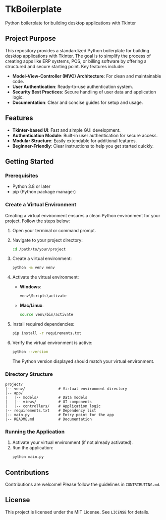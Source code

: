# TkBoilerplate
Python boilerplate for building desktop applications with Tkinter


## Project Purpose
This repository provides a standardized Python boilerplate for building desktop applications with Tkinter. The goal is to simplify the process of creating apps like ERP systems, POS, or billing software by offering a structured and secure starting point. Key features include:

- **Model-View-Controller (MVC) Architecture**: For clean and maintainable code.
- **User Authentication**: Ready-to-use authentication system.
- **Security Best Practices**: Secure handling of user data and application logic.
- **Documentation**: Clear and concise guides for setup and usage.

## Features
- **Tkinter-based UI**: Fast and simple GUI development.
- **Authentication Module**: Built-in user authentication for secure access.
- **Modular Structure**: Easily extendable for additional features.
- **Beginner-Friendly**: Clear instructions to help you get started quickly.

## Getting Started

### Prerequisites
- Python 3.8 or later
- pip (Python package manager)

### Create a Virtual Environment
Creating a virtual environment ensures a clean Python environment for your project. Follow the steps below:

1. Open your terminal or command prompt.

2. Navigate to your project directory:
   ```bash
   cd /path/to/your/project
   ```

3. Create a virtual environment:
   ```bash
   python -m venv venv
   ```

4. Activate the virtual environment:
   - **Windows**:
     ```bash
     venv\Scripts\activate
     ```
   - **Mac/Linux**:
     ```bash
     source venv/bin/activate
     ```

5. Install required dependencies:
   ```bash
   pip install -r requirements.txt
   ```

6. Verify the virtual environment is active:
   ```bash
   python --version
   ```
   The Python version displayed should match your virtual environment.

### Directory Structure
```
project/
|-- venv/               # Virtual environment directory
|-- app/
|   |-- models/         # Data models
|   |-- views/          # UI components
|   |-- controllers/    # Application logic
|-- requirements.txt    # Dependency list
|-- main.py             # Entry point for the app
|-- README.md           # Documentation
```

### Running the Application
1. Activate your virtual environment (if not already activated).
2. Run the application:
   ```bash
   python main.py
   ```

## Contributions
Contributions are welcome! Please follow the guidelines in `CONTRIBUTING.md`.

## License
This project is licensed under the MIT License. See `LICENSE` for details.


